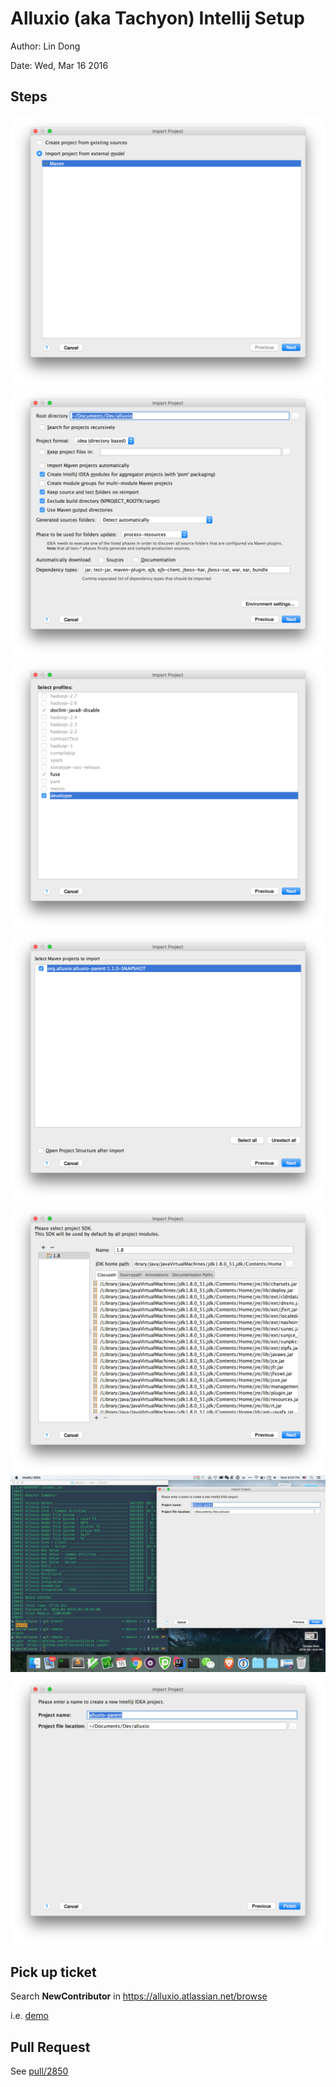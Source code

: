 # Alluxio (aka Tachyon) Intellij Setup

Author: Lin Dong

Date: Wed, Mar 16 2016

## Steps
![](./screenshots/1.png)
![](./screenshots/2.png)
![](./screenshots/3.png)
![](./screenshots/4.png)
![](./screenshots/5.png)
![](./screenshots/6.png)
![](./screenshots/7.png)

## Pick up ticket

Search **NewContributor** in https://alluxio.atlassian.net/browse

i.e. [demo](https://alluxio.atlassian.net/browse/ALLUXIO-1808?jql=labels%20%3D%20NewContributor)

## Pull Request

See [pull/2850](https://github.com/Alluxio/alluxio/pull/2850)

